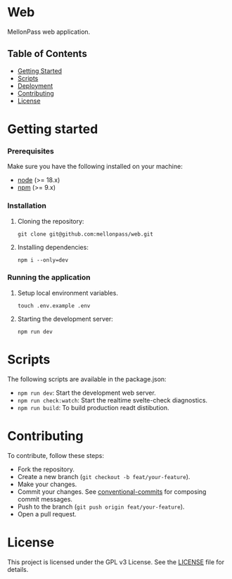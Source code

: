 # Web

MellonPass web application.

## Table of Contents

- [Getting Started](#getting-started)
- [Scripts](#scripts)
- [Deployment](#deployment)
- [Contributing](#contributing)
- [License](#license)

# Getting started

### Prerequisites

Make sure you have the following installed on your machine:

- [node](https://nodejs.org/) (>= 18.x)
- [npm](https://www.npmjs.com/) (>= 9.x)

### Installation

1. Cloning the repository:

    ```
    git clone git@github.com:mellonpass/web.git
    ```

1. Installing dependencies:

    ```
    npm i --only=dev
    ```

### Running the application

1. Setup local environment variables.

    ```
    touch .env.example .env
    ```

1. Starting the development server:

    ```
    npm run dev
    ```

# Scripts

The following scripts are available in the package.json:

- `npm run dev`: Start the development web server.
- `npm run check:watch`: Start the realtime svelte-check diagnostics.
- `npm run build`: To build production readt distibution.

# Contributing

To contribute, follow these steps:

- Fork the repository.
- Create a new branch (`git checkout -b feat/your-feature`).
- Make your changes.
- Commit your changes. See [conventional-commits](https://gist.github.com/roelzkie15/3fe7635c542aee64c568535eb8ea25d3) for composing commit messages.
- Push to the branch (`git push origin feat/your-feature`).
- Open a pull request.

# License

This project is licensed under the GPL v3 License. See the [LICENSE](/LICENSE) file for details.

